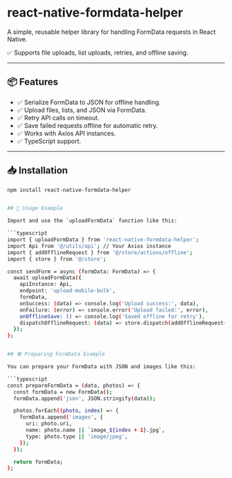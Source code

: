 # react-native-formdata-helper

A simple, reusable helper library for handling FormData requests in React Native.

✅ Supports file uploads, list uploads, retries, and offline saving.

---

## 📦 Features

- ✅ Serialize FormData to JSON for offline handling.
- ✅ Upload files, lists, and JSON via FormData.
- ✅ Retry API calls on timeout.
- ✅ Save failed requests offline for automatic retry.
- ✅ Works with Axios API instances.
- ✅ TypeScript support.

---

## 📥 Installation

````bash
npm install react-native-formdata-helper


## 🚀 Usage Example

Import and use the `uploadFormData` function like this:

```typescript
import { uploadFormData } from 'react-native-formdata-helper';
import Api from '@/utils/api'; // Your Axios instance
import { addOfflineRequest } from '@/store/actions/offline';
import { store } from '@/store';

const sendForm = async (formData: FormData) => {
  await uploadFormData({
    apiInstance: Api,
    endpoint: 'upload-mobile-bulk',
    formData,
    onSuccess: (data) => console.log('Upload success:', data),
    onFailure: (error) => console.error('Upload failed:', error),
    onOfflineSave: () => console.log('Saved offline for retry'),
    dispatchOfflineRequest: (data) => store.dispatch(addOfflineRequest(data)),
  });
};


## 🛠️ Preparing FormData Example

You can prepare your FormData with JSON and images like this:

```typescript
const prepareFormData = (data, photos) => {
  const formData = new FormData();
  formData.append('json', JSON.stringify(data));

  photos.forEach((photo, index) => {
    formData.append('images', {
      uri: photo.uri,
      name: photo.name || `image_${index + 1}.jpg`,
      type: photo.type || 'image/jpeg',
    });
  });

  return formData;
};
````
